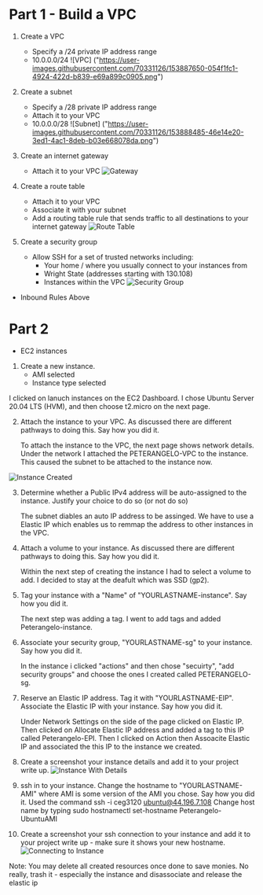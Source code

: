 # Part 1 - Build a VPC

1. Create a VPC
    - Specify a /24 private IP address range
    - 10.0.0.0/24
  ![VPC] ("https://user-images.githubusercontent.com/70331126/153887650-054f1fc1-4924-422d-b839-e69a899c0905.png")


2. Create a subnet
    - Specify a /28 private IP address range
    - Attach it to your VPC
    - 10.0.0.0/28
 ![Subnet] ("https://user-images.githubusercontent.com/70331126/153888485-46e14e20-3ed1-4ac1-8deb-b03e668078da.png")

3. Create an internet gateway
    - Attach it to your VPC
![Gateway](Gateway.png)


4. Create a route table
    - Attach it to your VPC
    - Associate it with your subnet
    - Add a routing table rule that sends traffic to all destinations to your internet gateway
 ![Route Table](Route.png)


5. Create a security group
    - Allow SSH for a set of trusted networks including:
      - Your home / where you usually connect to your instances from
      - Wright State (addresses starting with 130.108)
      - Instances within the VPC
![Security Group](SecurityGroup.png)
- Inbound Rules Above

# Part 2 
- EC2 instances
1. Create a new instance. 
    - AMI selected
    - Instance type selected
   
 I clicked on lanuch instances on the EC2 Dashboard. I chose Ubuntu Server 20.04 LTS (HVM), and then choose t2.micro on the next page.

2. Attach the instance to your VPC. As discussed there are different pathways to doing this. Say how you did it.

    To attach the instance to the VPC, the  next page shows network details. Under the network I attached the PETERANGELO-VPC to the instance.
    This caused the subnet to be attached to the instance now.
    
![Instance Created](Instance.png)

3. Determine whether a Public IPv4 address will be auto-assigned to the instance. Justify your choice to do so (or not do so)

   The subnet diables an auto IP address to be assinged. We have to use a Elastic IP which enables us to remmap the address to other instances in the VPC. 
   
4. Attach a volume to your instance. As discussed there are different pathways to doing this. Say how you did it.

    Within the next step of creating the instance I had to select a volume to add. I decided to stay at the deafult which was SSD (gp2).

5. Tag your instance with a "Name" of "YOURLASTNAME-instance". Say how you did it.

    The next step was adding a tag. I went to add tags and  added Peterangelo-instance.

6. Associate your security group, "YOURLASTNAME-sg" to your instance. Say how you did it.

    In the instance i clicked "actions" and then chose "secuirty",  "add security groups" and choose the ones I created called PETERANGELO-sg.

7. Reserve an Elastic IP address. Tag it with "YOURLASTNAME-EIP". Associate the Elastic IP with your instance. Say how you did it.

   Under Network Settings on the side of the page clicked on Elastic IP. Then clicked on Allocate Elastic IP address and added
    a tag to this IP called Peterangelo-EPI. Then I clicked on Action then Assoacite Elastic IP and associated the this IP to the instance we created. 

8. Create a screenshot your instance details and add it to your project write up.
![Instance With Details](Instance2.png)


9. ssh in to your instance. Change the hostname to "YOURLASTNAME-AMI" where AMI is some version of the AMI you chose. Say how you did it.
    Used the command ssh -i ceg3120 ubuntu@44.196.7.108
    Change host name by typing sudo hostnamectl set-hostname Peterangelo-UbuntuAMI

  
10. Create a screenshot your ssh connection to your instance and add it to your project write up - make sure it shows your new hostname.
![Connecting to Instance](connect.png)

Note: You may delete all created resources once done to save monies. No really, trash it - especially the instance and disassociate and release the elastic ip

